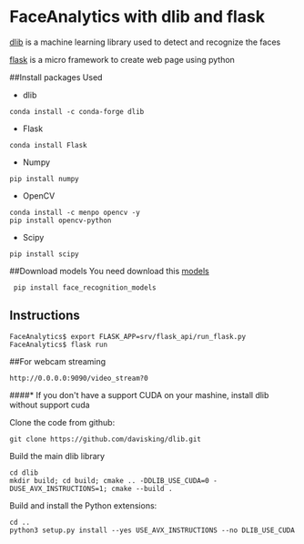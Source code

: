 # FaceAnalytics with dlib and flask
[dlib](http://dlib.net/) is a machine learning library used to detect and recognize the faces

[flask](http://flask.pocoo.org/) is a micro framework to create web page using python

##Install packages Used
* dlib
```
conda install -c conda-forge dlib
```


* Flask
```
conda install Flask
```

* Numpy
```
pip install numpy
```

* OpenCV
```
conda install -c menpo opencv -y
pip install opencv-python
```

* Scipy
```
pip install scipy
```

##Download models
You need download this [models](https://drive.google.com/drive/folders/1PO1zneiefNjcNdf9PZz-2Y2a7ns8umxe?usp=sharing)
```
 pip install face_recognition_models
```

## Instructions
```
FaceAnalytics$ export FLASK_APP=srv/flask_api/run_flask.py
FaceAnalytics$ flask run
```
##For webcam streaming
```
http://0.0.0.0:9090/video_stream?0
```

####*
If you don't have a support CUDA on your mashine, install dlib without support cuda

Clone the code from github:
```
git clone https://github.com/davisking/dlib.git
```
Build the main dlib library
```
cd dlib
mkdir build; cd build; cmake .. -DDLIB_USE_CUDA=0 -DUSE_AVX_INSTRUCTIONS=1; cmake --build .
```
Build and install the Python extensions:
```
cd ..
python3 setup.py install --yes USE_AVX_INSTRUCTIONS --no DLIB_USE_CUDA
```
